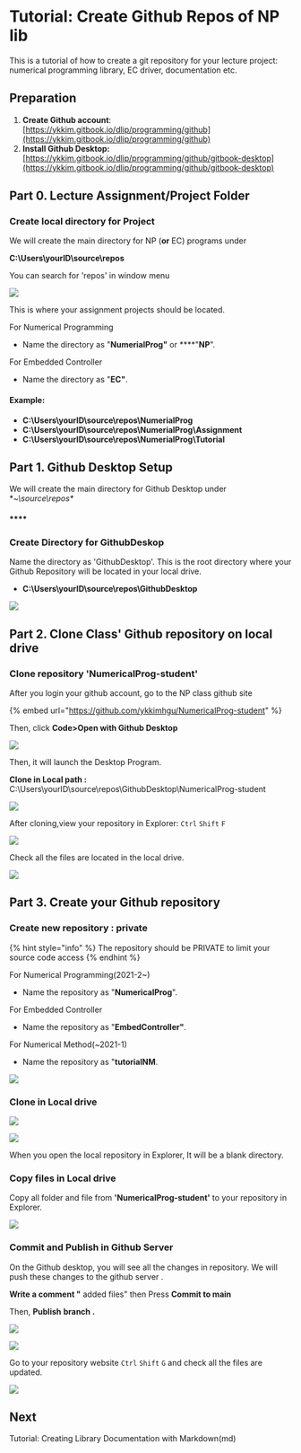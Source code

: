# Tutorial: Create Github Repos of NP lib

This is a tutorial of how to create a git repository for your lecture project:  numerical programming library, EC driver, documentation etc. 

## Preparation

1. **Create Github account**:  [https://ykkim.gitbook.io/dlip/programming/github](https://ykkim.gitbook.io/dlip/programming/github)
2. **Install Github Desktop:**  [https://ykkim.gitbook.io/dlip/programming/github/gitbook-desktop](https://ykkim.gitbook.io/dlip/programming/github/gitbook-desktop)



## Part 0. Lecture Assignment/Project Folder  

### Create local directory for Project

We will create the main directory for  NP \(**or** EC\) programs under 

**C:\Users\yourID\source\repos**

 You can search for 'repos' in window menu 

![](../../.gitbook/assets/image%20%2877%29.png)



This is where your assignment projects  should be located. 

For Numerical Programming

* Name the directory as "**NumerialProg"**  or ****"**NP**". 

For Embedded Controller

* Name the directory as "**EC"**. 



#### Example:

* **C:\Users\yourID\source\repos\NumerialProg**
* **C:\Users\yourID\source\repos\NumerialProg\Assignment**
* **C:\Users\yourID\source\repos\NumerialProg\Tutorial**



## Part 1. Github Desktop Setup 

We will create the main directory for Github Desktop  under **~\source\repos\**

#### \*\*\*\*

### **Create Directory for GithubDeskop**  

Name the directory as  'GithubDesktop'. This is the root directory where your Github Repository will be located in your local drive.

* **C:\Users\yourID\source\repos\GithubDesktop**

![](../../.gitbook/assets/image%20%2890%29.png)

## Part 2. Clone Class' Github repository on local drive 

### Clone repository 'NumericalProg-student'

After you login  your github account,  go to the NP class github site

{% embed url="https://github.com/ykkimhgu/NumericalProg-student" %}

Then, click  **Code&gt;Open with Github Desktop**

![](../../.gitbook/assets/image%20%2885%29.png)



Then, it will launch the Desktop Program.

**Clone in Local path :**  C:\Users\yourID\source\repos\GithubDesktop\NumericalProg-student

![](../../.gitbook/assets/image%20%2889%29.png)



After cloning,view your repository in Explorer: `Ctrl` `Shift` `F`  

![](../../.gitbook/assets/image%20%2887%29.png)

Check all the files are located in the local drive.

![](../../.gitbook/assets/image%20%2886%29.png)





## Part 3. Create your Github repository 

### Create new repository : private

{% hint style="info" %}
The repository should be PRIVATE  to limit your source code access
{% endhint %}

 For Numerical Programming\(2021-2~\)

* Name the repository as "**NumericalProg**". 

For Embedded Controller

* Name the repository as "**EmbedController"**. 

For Numerical Method\(~2021-1\)

* Name the repository as "**tutorialNM**. 



![](../../.gitbook/assets/image%20%2884%29.png)

### Clone in Local drive

![](../../.gitbook/assets/image%20%2883%29.png)

![](../../.gitbook/assets/image%20%2879%29.png)

When you open the local repository in Explorer,  It will be a blank directory. 

### 

### Copy files in Local drive

Copy all folder and file from **'NumericalProg-student'** to your repository in Explorer.



![](../../.gitbook/assets/image%20%2880%29.png)

### Commit and Publish in Github Server

On the Github desktop,  you will see all the changes in repository. We will push these changes to the github server .

**Write a comment "** added files" then Press **Commit to main**

Then, **Publish** **branch .**

![](../../.gitbook/assets/image%20%2881%29.png)



![](../../.gitbook/assets/image%20%2882%29.png)



Go to your repository website `Ctrl` `Shift` `G`  and check all the files are updated.

![](../../.gitbook/assets/image%20%2891%29.png)

## Next

Tutorial: Creating Library Documentation with Markdown\(md\)

